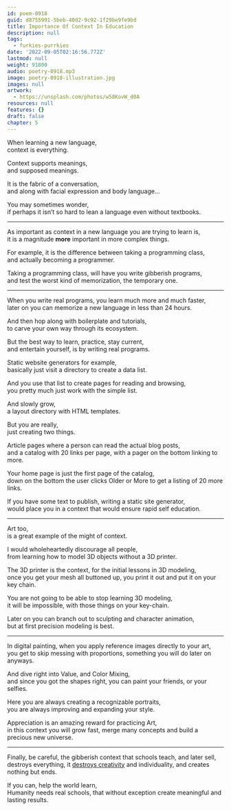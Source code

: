 ```yaml
---
id: poem-0918
guid: d8755991-5beb-40d2-9c92-1f29be9fe9bd
title: Importance Of Context In Education
description: null
tags:
  - furkies-purrkies
date: '2022-09-05T02:16:56.772Z'
lastmod: null
weight: 91800
audio: poetry-0918.mp3
image: poetry-0918-illustration.jpg
images: null
artwork:
  - https://unsplash.com/photos/w58KovW_d0A
resources: null
features: {}
draft: false
chapter: 5
---
```


When learning a new language,\
context is everything.

Context supports meanings,\
and supposed meanings.

It is the fabric of a conversation,\
and along with facial expression and body language...

You may sometimes wonder,\
if perhaps it isn’t so hard to lean a language even without textbooks.

---

As important as context in a new language you are trying to learn is,\
it is a magnitude **more** important in more complex things.

For example, it is the difference between taking a programming class,\
and actually becoming a programmer.

Taking a programming class, will have you write gibberish programs,\
and test the worst kind of memorization, the temporary one.

---

When you write real programs, you learn much more and much faster,\
later on you can memorize a new language in less than 24 hours.

And then hop along with boilerplate and tutorials,\
to carve your own way through its ecosystem.

But the best way to learn, practice, stay current,\
and entertain yourself, is by writing real programs.

Static website generators for example,\
basically just visit a directory to create a data list.

And you use that list to create pages for reading and browsing,\
you pretty much just work with the simple list.

And slowly grow,\
a layout directory with HTML templates.

But you are really,\
just creating two things.

Article pages where a person can read the actual blog posts,\
and a catalog with 20 links per page, with a pager on the bottom linking to more.

Your home page is just the first page of the catalog,\
down on the bottom the user clicks Older or More to get a listing of 20 more links.

If you have some text to publish, writing a static site generator,\
would place you in a context that would ensure rapid self education.

---

Art too,\
is a great example of the might of context.

I would wholeheartedly discourage all people,\
from learning how to model 3D objects without a 3D printer.

The 3D printer is the context, for the initial lessons in 3D modeling,\
once you get your mesh all buttoned up, you print it out and put it on your key chain.

You are not going to be able to stop learning 3D modeling,\
it will be impossible, with those things on your key-chain.

Later on you can branch out to sculpting and character animation,\
but at first precision modeling is best.

---

In digital painting, when you apply reference images directly to your art,\
you get to skip messing with proportions, something you will do later on anyways.

And dive right into Value, and Color Mixing,\
and since you got the shapes right, you can paint your friends, or your selfies.

Here you are always creating a recognizable portraits,\
you are always improving and expanding your style.

Appreciation is an amazing reward for practicing Art,\
in this context you will grow fast, merge many concepts and build a precious new universe.

---

Finally, be careful, the gibberish context that schools teach, and later sell,\
destroys everything, it [destroys creativity](https://www.youtube.com/watch?v=17fbxRQgMlU) and individuality, and creates nothing but ends.

If you can, help the world learn,\
Humanity needs real schools, that without exception create meaningful and lasting results.
